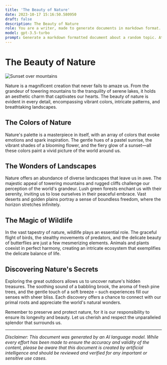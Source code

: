 ```yaml
---
title: 'The Beauty of Nature'
date: 2023-10-17 15:16:50.580950
draft: false
description: The Beauty of Nature
role: You are a writer, made to generate documents in markdown format. It is very important that all of the documents you generate are in valid markdown format.
model: gpt-3.5-turbo
prompt: Generate a markdown formatted document about a random topic. At the bottom, include a disclaimer explaining that the document was generated by you. The first line of the document should be the title. Make sure that the entire document is in proper markdown format, using a mix of various tags to make the document visually appealing.
---
```


# The Beauty of Nature

![Sunset over mountains](https://cdn.pixabay.com/photo/2021/01/13/22/39/sunset-5913146_960_720.jpg)

Nature is a magnificent creation that never fails to amaze us. From the grandeur of towering mountains to the tranquility of serene lakes, it holds an aesthetic charm that captivates our hearts. The beauty of nature is evident in every detail, encompassing vibrant colors, intricate patterns, and breathtaking landscapes.

## The Colors of Nature

Nature's palette is a masterpiece in itself, with an array of colors that evoke emotions and spark inspiration. The gentle hues of a pastel sunrise, the vibrant shades of a blooming flower, and the fiery glow of a sunset—all these colors paint a vivid picture of the world around us.

## The Wonders of Landscapes

Nature offers an abundance of diverse landscapes that leave us in awe. The majestic appeal of towering mountains and rugged cliffs challenge our perception of the world's grandeur. Lush green forests enchant us with their serenity, inviting us to lose ourselves in their peaceful embrace. Vast deserts and golden plains portray a sense of boundless freedom, where the horizon stretches infinitely.

## The Magic of Wildlife

In the vast tapestry of nature, wildlife plays an essential role. The graceful flight of birds, the stealthy movements of predators, and the delicate beauty of butterflies are just a few mesmerizing elements. Animals and plants coexist in perfect harmony, creating an intricate ecosystem that exemplifies the delicate balance of life.

## Discovering Nature's Secrets

Exploring the great outdoors allows us to uncover nature's hidden treasures. The soothing sound of a babbling brook, the aroma of fresh pine trees, and the gentle touch of a soft breeze – such experiences fill our senses with sheer bliss. Each discovery offers a chance to connect with our primal roots and appreciate the world's natural wonders.

Remember to preserve and protect nature, for it is our responsibility to ensure its longevity and beauty. Let us cherish and respect the unparalleled splendor that surrounds us.

---

*Disclaimer: This document was generated by an AI language model. While every effort has been made to ensure the accuracy and validity of the content, please be aware that this document is created by artificial intelligence and should be reviewed and verified for any important or sensitive use cases.*